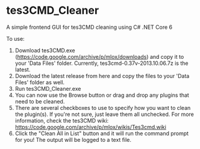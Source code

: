 # tes3CMD_Cleaner
A simple frontend GUI for tes3CMD cleaning using C# .NET Core 6

To use:
1. Download tes3CMD.exe (https://code.google.com/archive/p/mlox/downloads) and copy it to your 'Data Files' folder. Currently, tes3cmd-0.37v-2013.10.06.7z is the latest.
2. Download the latest release from here and copy the files to your 'Data Files' folder as well.
3. Run tes3CMD_Cleaner.exe
4. You can now use the Browse button or drag and drop any plugins that need to be cleaned.
5. There are several checkboxes to use to specify how you want to clean the plugin(s). If you're not sure, just leave them all unchecked. For more information, check the tes3CMD wiki: https://code.google.com/archive/p/mlox/wikis/Tes3cmd.wiki
6. Click the "Clean All in List" button and it will run the command prompt for you! The output will be logged to a text file.
